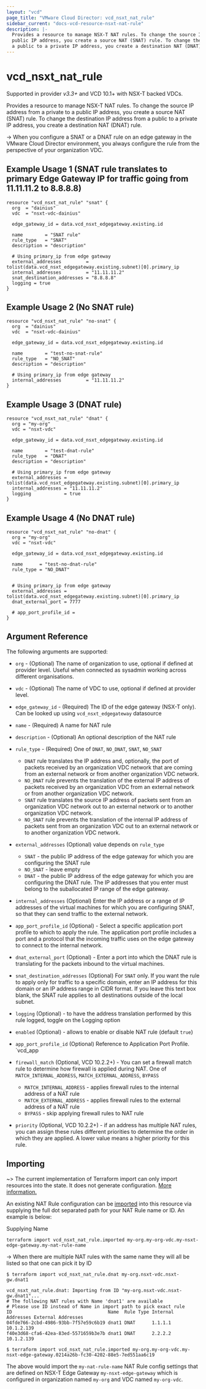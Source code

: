 ```yaml
---
layout: "vcd"
page_title: "VMware Cloud Director: vcd_nsxt_nat_rule"
sidebar_current: "docs-vcd-resource-nsxt-nat-rule"
description: |-
  Provides a resource to manage NSX-T NAT rules. To change the source IP address from a private to a
  public IP address, you create a source NAT (SNAT) rule. To change the destination IP address from 
  a public to a private IP address, you create a destination NAT (DNAT) rule.
---
```


# vcd\_nsxt\_nat\_rule

Supported in provider *v3.3+* and VCD 10.1+ with NSX-T backed VDCs.

Provides a resource to manage NSX-T NAT rules. To change the source IP address from a private to a
public IP address, you create a source NAT (SNAT) rule. To change the destination IP address from 
a public to a private IP address, you create a destination NAT (DNAT) rule.

-> When you configure a SNAT or a DNAT rule on an edge gateway in the VMware Cloud Director
environment, you always configure the rule from the perspective of your organization VDC.

## Example Usage 1 (SNAT rule translates to primary Edge Gateway IP for traffic going from 11.11.11.2 to 8.8.8.8)

```hcl
resource "vcd_nsxt_nat_rule" "snat" {
  org  = "dainius"
  vdc  = "nsxt-vdc-dainius"

  edge_gateway_id = data.vcd_nsxt_edgegateway.existing.id

  name        = "SNAT rule"
  rule_type   = "SNAT"
  description = "description"

  # Using primary_ip from edge gateway
  external_addresses         = tolist(data.vcd_nsxt_edgegateway.existing.subnet)[0].primary_ip
  internal_addresses         = "11.11.11.2"
  snat_destination_addresses = "8.8.8.8"
  logging = true
}
```

## Example Usage 2 (No SNAT rule)
```hcl
resource "vcd_nsxt_nat_rule" "no-snat" {
  org  = "dainius"
  vdc  = "nsxt-vdc-dainius"

  edge_gateway_id = data.vcd_nsxt_edgegateway.existing.id

  name        = "test-no-snat-rule"
  rule_type   = "NO_SNAT"
  description = "description"

  # Using primary_ip from edge gateway
  internal_addresses         = "11.11.11.2"
}
```

## Example Usage 3 (DNAT rule)
```hcl
resource "vcd_nsxt_nat_rule" "dnat" {
  org = "my-org"
  vdc = "nsxt-vdc"

  edge_gateway_id = data.vcd_nsxt_edgegateway.existing.id

  name        = "test-dnat-rule"
  rule_type   = "DNAT"
  description = "description"

  # Using primary_ip from edge gateway
  external_addresses = tolist(data.vcd_nsxt_edgegateway.existing.subnet)[0].primary_ip
  internal_addresses = "11.11.11.2"
  logging            = true
}
```

## Example Usage 4 (No DNAT rule)
```hcl
resource "vcd_nsxt_nat_rule" "no-dnat" {
  org = "my-org"
  vdc = "nsxt-vdc"

  edge_gateway_id = data.vcd_nsxt_edgegateway.existing.id

  name      = "test-no-dnat-rule"
  rule_type = "NO_DNAT"


  # Using primary_ip from edge gateway
  external_addresses = tolist(data.vcd_nsxt_edgegateway.existing.subnet)[0].primary_ip
  dnat_external_port = 7777

  # app_port_profile_id =
}
```

## Argument Reference

The following arguments are supported:

* `org` - (Optional) The name of organization to use, optional if defined at provider level. Useful
  when connected as sysadmin working across different organisations.
* `vdc` - (Optional) The name of VDC to use, optional if defined at provider level.
* `edge_gateway_id` - (Required) The ID of the edge gateway (NSX-T only). Can be looked up using
  `vcd_nsxt_edgegateway` datasource
* `name` - (Required) A name for NAT rule
* `description` - (Optional) An optional description of the NAT rule
* `rule_type` - (Required) One of `DNAT`, `NO_DNAT`, `SNAT`, `NO_SNAT`

  * `DNAT` rule translates the IP address and, optionally, the port of packets received by an
    organization VDC network that are coming from an external network or from another organization
    VDC network.
  * `NO_DNAT` rule prevents the translation of the external IP address of packets received by an
    organization VDC from an external network or from another organization VDC network.
  * `SNAT` rule translates the source IP address of packets sent from an organization VDC network
    out to an external network or to another organization VDC network.
  * `NO_SNAT` rule prevents the translation of the internal IP address of packets sent from an
    organization VDC out to an external network or to another organization VDC network.

* `external_addresses` (Optional) value depends on `rule_type`
  * `SNAT` - the public IP address of the edge gateway for which you are configuring the SNAT rule
  * `NO_SNAT` - leave empty
  * `DNAT` - the public IP address of the edge gateway for which you are configuring the DNAT rule.
    The IP addresses that you enter must belong to the suballocated IP range of the edge gateway.

* `internal_addresses` (Optional) Enter the IP address or a range of IP addresses of the virtual
  machines for which you are configuring SNAT, so that they can send traffic to the external
  network.
  
* `app_port_profile_id` (Optional) - Select a specific application port profile to which to apply
  the rule. The application port profile includes a port and a protocol that the incoming traffic
  uses on the edge gateway to connect to the internal network.
* `dnat_external_port` (Optional) - Enter a port into which the DNAT rule is translating for the
  packets inbound to the virtual machines.
* `snat_destination_addresses` (Optional) For `SNAT` only. If you want the rule to apply only for
  traffic to a specific domain, enter an IP address for this domain or an IP address range in CIDR
  format. If you leave this text box blank, the SNAT rule applies to all destinations outside of the
  local subnet.
* `logging` (Optional) - to have the address translation performed by this rule logged, toggle on
  the Logging option
* `enabled` (Optional) - allows to enable or disable NAT rule (default `true`)
* `app_port_profile_id` (Optional) Reference to Application Port Profile. `vcd_app

* `firewall_match` (Optional, VCD 10.2.2+) - You can set a firewall match rule to determine how
  firewall is applied during NAT. One of `MATCH_INTERNAL_ADDRESS`, `MATCH_EXTERNAL_ADDRESS`,
  `BYPASS`

  * `MATCH_INTERNAL_ADDRESS` - applies firewall rules to the internal address of a NAT rule
  * `MATCH_EXTERNAL_ADDRESS` - applies firewall rules to the external address of a NAT rule
  * `BYPASS` - skip applying firewall rules to NAT rule


* `priority` (Optional, VCD 10.2.2+) - if an address has multiple NAT rules, you can assign these
  rules different priorities to determine the order in which they are applied. A lower value means a
  higher priority for this rule. 

## Importing

~> The current implementation of Terraform import can only import resources into the state.
It does not generate configuration. [More information.](https://www.terraform.io/docs/import/)

An existing NAT Rule configuration can be [imported][docs-import] into this resource
via supplying the full dot separated path for your NAT Rule name or ID. An example is
below:

[docs-import]: https://www.terraform.io/docs/import/

Supplying Name
```
terraform import vcd_nsxt_nat_rule.imported my-org.my-org-vdc.my-nsxt-edge-gateway.my-nat-rule-name
```



-> When there are multiple NAT rules with the same name they will all be listed so that one can pick
it by ID

```
$ terraform import vcd_nsxt_nat_rule.dnat my-org.nsxt-vdc.nsxt-gw.dnat1

vcd_nsxt_nat_rule.dnat: Importing from ID "my-org.nsxt-vdc.nsxt-gw.dnat1"...
# The following NAT rules with Name 'dnat1' are available
# Please use ID instead of Name in import path to pick exact rule
ID                                   Name  Rule Type Internal Addresses External Addresses
04fde766-2cbd-4986-93bb-7f57e59c6b19 dnat1 DNAT      1.1.1.1            10.1.2.139
f40e3d68-cfa6-42ea-83ed-5571659b3e7b dnat1 DNAT      2.2.2.2            10.1.2.139

$ terraform import vcd_nsxt_nat_rule.imported my-org.my-org-vdc.my-nsxt-edge-gateway.0214a26b-fc30-4202-88e5-7ed551aa6c19
```

The above would import the `my-nat-rule-name` NAT Rule config settings that are defined
on NSX-T Edge Gateway `my-nsxt-edge-gateway` which is configured in organization named `my-org` and
VDC named `my-org-vdc`.
